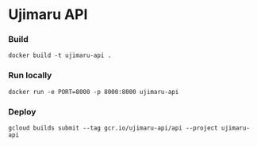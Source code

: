 # Ujimaru API

### Build

```
docker build -t ujimaru-api .
```

### Run locally

```
docker run -e PORT=8000 -p 8000:8000 ujimaru-api
```

### Deploy

```
gcloud builds submit --tag gcr.io/ujimaru-api/api --project ujimaru-api
```